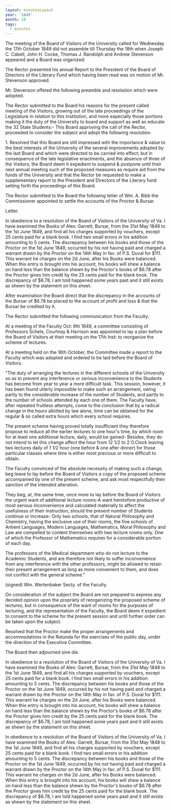 ```yaml
---
layout: minutesLayout
year: '1849'
month: 10
tags:
  - minutes
---
```

The meeting of the Board of Visitors of the University called for Wednesday the 17th October 1849 did not assemble till Thursday the 18th when Joseph C. Cabell, John H. Cocke, Thomas J. Randolph and Andrew Stevenson appeared and a Board was organized:

The Rector presented his annual Report to the President of the Board of Directors of the Literary Fund which having been read was on motion of Mr. Stevenson approved.

Mr. Stevenson offered the following preamble and resolution which were adopted.

The Rector submitted to the Board his reasons for the present called meeting of the Visitors, growing out of the late proceedings of the Legislature in relation to this Institution, and more especially those portions making it the duty of the University to board and support as well as educate the 32 State Students:- This Board approving the call of the Rector, proceeded to consider the subject and adopt the following resolution.

1\. Resolved that this Board are still impressed with the importance & value to the best interests of the University of the several improvements adopted by the last Board and which were directed to be carried into effect; but in consequence of the late legislative enactments, and the absence of three of the Visitors, the Board deem it expedient to suspend & postpone until their next annual meeting such of the proposed measures as require aid from the funds of the University and that the Rector be requested to make a supplementary report to the President and Directors of the Literary fund setting forth the proceedings of this Board.

The Rector submitted to the Board the following letter of Wm. A. Bibb the Commissioner appointed to settle the accounts of the Proctor & Bursar.

Letter.

In obedience to a resolution of the Board of Visitors of the University of Va. I have examined the Books of Alex: Garrett, Bursar, from the 31st May 1848 to the 1st June 1849, and find all his charges supported by vouchers, except 25 cents paid for a blank book. I find two small errors in his addition amounting to 5 cents. The discrepancy between his books and those of the Proctor on the 1st June 1849, occurred by his not having paid and charged a warrant drawn by the Proctor on the 14th May in fav. of P.S. Duval for $111. This warrant he charges on the 2d June, after his Books were balanced. When this entry is brought into his account, his books will shew a balance on hand less than the balance shewn by the Proctor's books of $6.78 after the Proctor gives him credit by the 25 cents paid for the blank book. The discrepancy of $6.78, I am told happened some years past and it still exists as shewn by the statement on this sheet.

After examination the Board direct that the discrepancy in the accounts of the Bursar of $6.78 be placed to the account of profit and loss & that the Bursar be credited by it.

The Rector submitted the following communication from the Faculty.

At a meeting of the Faculty Oct: 9th 1849, a committee consisting of Professors Schele, Courtnay & Harrison was appointed to lay a plan before the Board of Visitors at their meeting on the 17th Inst: to reorganize the scheme of lectures.

At a meeting held on the 16th October, the Committee made a report to the Faculty which was adopted and ordered to be laid before the Board of Visitors.

"The duty of arranging the lectures in the different schools of the University so as to prevent any interference or serious inconvenience to the Students has become from year to year a more difficult task. This session, however, it has been found utterly impossible to make such an arrangement, owing partly to the considerable increase of the number of Students, and partly to the number of schools attended by each one of them. The Faculty have, after repeated fruitless attempts, come to the conclusion that by a radical change in the hours allotted by law alone, time can be obtained for the regular & so called extra hours which every school requires.

The present scheme having proved totally insufficient they therefore propose to reduce all the earlier lectures to one hour's time, by which room for at least one additional lecture, daily, would be gained- Besides, they do not intend to let this change affect the hour from 12 1/2 to 2 O.Clock leaving two lectures daily of 1 1/2 hour (one before & one after dinner) for those particular classes where time is either most precious or more difficult to obtain.

The Faculty convinced of the absolute necessity of making such a change, beg leave to lay before the Board of Visitors a copy of the proposed scheme accompanied by one of the present scheme, and ask most respectfully their sanction of the intended alteration.

They beg, at, the same time, once more to lay before the Board of Visitors the urgent want of additional lecture rooms-A want heretofore productive of most serious inconvenience and calculated materially to affect the usefulness of their instruction, should the present number of Students continue or increase- Only two schools, that of Natural Philosophy and Chemistry, having the exclusive use of their rooms, the five schools of Antient Languages, Modern Languages, Mathematics, Moral Philosophy and Law are compelled to content themselves with two lecture rooms only. One of which the Professor of Mathematics requires for a considerable portion of each day.

The professors of the Medical department who do not lecture to the Academic Students, and are therefore not likely to suffer inconvenience from any interference with the other professors, might be allowed to retain their present arrangement as long as more convenient to them, and does not conflict with the general scheme."

(signed) Wm. Wertenbaker Secty. of the Faculty.

On consideration of the subject the Board are not prepared to express any decided opinion upon the propriety of reorganizing the proposed scheme of lectures, but in consequence of the want of rooms for the purposes of lecturing, and the representation of the Faculty, the Board deem it expedient to consent to the scheme for the present session and until further order can be taken upon the subject.

Resolved that the Proctor make the proper arrangements and accommodations in the Rotunda for the exercises of the public day, under the direction of the Executive Committee.

The Board then adjourned sine die.

In obedience to a resolution of the Board of Visitors of the University of Va. I have examined the Books of Alex: Garrett, Bursar, from the 31st May 1848 to the 1st June 1849, and find all his charges supported by vouchers, except 25 cents paid for a blank book. I find two small errors in his addition amounting to 5 cents. The discrepancy between his books and those of the Proctor on the 1st June 1849, occurred by his not having paid and charged a warrant drawn by the Proctor on the 14th May in fav. of P.S. Duval for $111. This warrant he charges on the 2d June, after his Books were balanced. When this entry is brought into his account, his books will shew a balance on hand less than the balance shewn by the Proctor's books of $6.78 after the Proctor gives him credit by the 25 cents paid for the blank book. The discrepancy of $6.78, I am told happened some years past and it still exists as shewn by the statement on this sheet.

In obedience to a resolution of the Board of Visitors of the University of Va. I have examined the Books of Alex: Garrett, Bursar, from the 31st May 1848 to the 1st June 1849, and find all his charges supported by vouchers, except 25 cents paid for a blank book. I find two small errors in his addition amounting to 5 cents. The discrepancy between his books and those of the Proctor on the 1st June 1849, occurred by his not having paid and charged a warrant drawn by the Proctor on the 14th May in fav. of P.S. Duval for $111. This warrant he charges on the 2d June, after his Books were balanced. When this entry is brought into his account, his books will shew a balance on hand less than the balance shewn by the Proctor's books of $6.78 after the Proctor gives him credit by the 25 cents paid for the blank book. The discrepancy of $6.78, I am told happened some years past and it still exists as shewn by the statement on this sheet.

